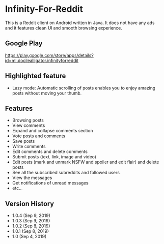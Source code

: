 # Infinity-For-Reddit
This is a Reddit client on Android written in Java. It does not have any ads and it features clean UI and smooth browsing experience.

## Google Play
https://play.google.com/store/apps/details?id=ml.docilealligator.infinityforreddit

## Highlighted feature
- Lazy mode: Automatic scrolling of posts enables you to enjoy amazing posts without moving your thumb.

## Features
- Browsing posts
- View comments
- Expand and collapse comments section
- Vote posts and comments
- Save posts
- Write comments
- Edit comments and delete comments
- Submit posts (text, link, image and video)
- Edit posts (mark and unmark NSFW and spoiler and edit flair) and delete posts
- See all the subscribed subreddits and followed users
- View the messages
- Get notifications of unread messages
- etc...

## Version History
- 1.0.4 (Sep 9, 2019)
- 1.0.3 (Sep 9, 2019)
- 1.0.2 (Sep 8, 2019)
- 1.0.1 (Sep 8, 2019)
- 1.0 (Sep 4, 2019)
